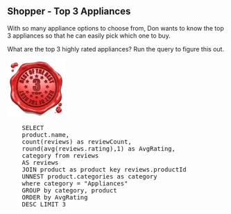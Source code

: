 ## Shopper - Top 3 Appliances 

With so many appliance options to choose from, Don wants to know the top 3 appliances so that he can easily pick which one to buy. 

What are the top 3 highly rated appliances? Run the query to figure this out. 

![ScreenShot](./images/top3.png)

<pre id="example">
    SELECT
	product.name, 
	count(reviews) as reviewCount,
	round(avg(reviews.rating),1) as AvgRating,
	category from reviews
	AS reviews
	JOIN product as product key reviews.productId
	UNNEST product.categories as category
	where category = "Appliances"
	GROUP by category, product
	ORDER by AvgRating 
	DESC LIMIT 3 
</pre>

